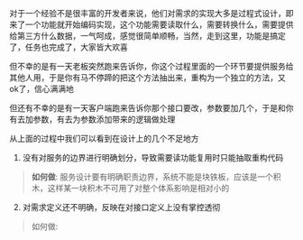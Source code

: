 对于一个经验不是很丰富的开发者来说，他们对需求的实现大多是过程式设计，即来了一个功能就开始编码实现，这个功能需要读取什么，需要转换什么，需要提供给第三方什么数据，一气呵成，感觉很简单顺畅，当然，走到这里，功能是搞定了，任务也完成了，大家皆大欢喜

但不幸的是有一天老板突然跑来告诉你，你这个过程里面的一个环节要提供服务给其他人用，于是你有马不停蹄的把这个方法抽出来，重构为一个独立的方法，又ok了，信心满满地

但还有不幸的是有一天客户端跑来告诉你那个接口要改，参数要加几个，于是和你有去加参数，有去为参数添加带来的逻辑做处理

从上面的过程中我们可以看到在设计上的几个不足地方

1. 没有对服务的边界进行明确划分，导致需要读功能复用时只能抽取重构代码

  > **如何做**: 服务设计要有明确职责边界，系统不能是块铁板，应该是一个积木，这样某一块积木不可用了对整个体系影响是相对小的

2. 对需求定义还不明确，反映在对接口定义上没有掌控透彻

  > 如何做:



